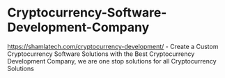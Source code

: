 # Cryptocurrency-Software-Development-Company
https://shamlatech.com/cryptocurrency-development/ - Create a Custom Cryptocurrency Software Solutions with the Best Cryptocurrency Development Company, we are one stop solutions for all Cryptocurrency Solutions
